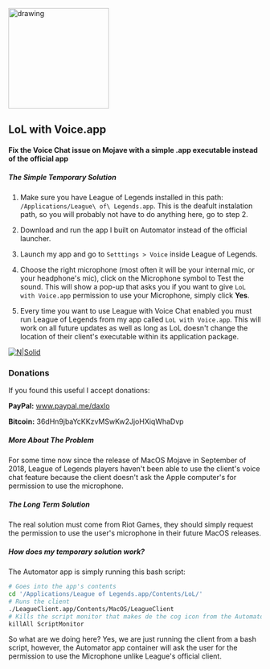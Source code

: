 <a href="https://github.com/dalovar/league-of-legends-voice-chat-on-mac/archive/master.zip"><img src="http://i.imgur.com/xsfNObX.png" alt="drawing" width="200"/></a>

## LoL with Voice.app
#### Fix the Voice Chat issue on Mojave with a simple .app executable instead of the official app

##### The Simple Temporary Solution
1. Make sure you have League of Legends installed in this path: `/Applications/League\ of\ Legends.app`. This is the deafult instalation path, so you will probably not have to do anything here, go to step 2.

2. Download and run the app I built on Automator instead of the official launcher.

3. Launch my app and go to `Setttings > Voice` inside League of Legends.

4. Choose the right microphone (most often it will be your internal mic, or your headphone's mic), click on the Microphone symbol to Test the sound. This will show a pop-up that asks you if you want to give `LoL with Voice.app` permission to use your Microphone, simply click **Yes**.

5. Every time you want to use League with Voice Chat enabled you must run League of Legends from my app called `LoL with Voice.app`. This will work on all future updates as well as long as LoL doesn't change the location of their client's executable within its application package.

[![N|Solid](http://i.imgur.com/rLIFy4H.png)](https://github.com/dalovar/league-of-legends-voice-chat-on-mac/archive/master.zip)

### Donations
If you found this useful I accept donations:

**PayPal:** www.paypal.me/daxlo

**Bitcoin:** 36dHn9jbaYcKKzvMSwKw2JjoHXiqWhaDvp



##### More About The Problem
For some time now since the release of MacOS Mojave in September of 2018, League of Legends players haven't been able to use the client's voice chat feature because the client doesn't ask the Apple computer's for permission to use the microphone.

##### The Long Term Solution
The real solution must come from Riot Games, they should simply request the permission to use the user's microphone in their future MacOS releases.

##### How does my temporary solution work?
The Automator app is simply running this bash script:
```sh
# Goes into the app's contents
cd '/Applications/League of Legends.app/Contents/LoL/'
# Runs the client
./LeagueClient.app/Contents/MacOS/LeagueClient
# Kills the script monitor that makes de the cog icon from the Automator task show
killAll ScriptMonitor
```
So what are we doing here? Yes, we are just running the client from a bash script, however, the Automator app container will ask the user for the permission to use the Microphone unlike League's official client.
